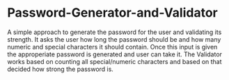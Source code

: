 # Password-Generator-and-Validator
A simple approach to generate the password for the user and validating its strength.
It asks the user how long the password should be and how many numeric and special characters it should contain.
Once this input is given the approperiate password is generated and user can take it. 
The Validator works based on counting all special/numeric characters and based on that decided how strong the password is.
